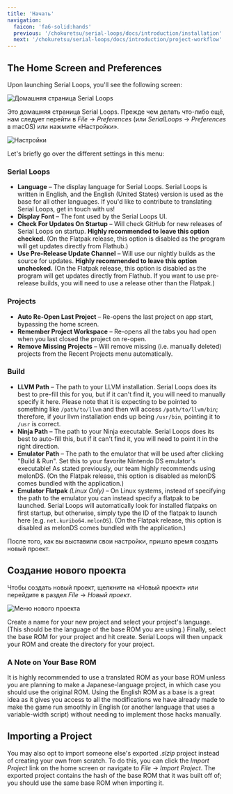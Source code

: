```yaml
---
title: 'Начать'
navigation:
  faicon: 'fa6-solid:hands'
  previous: '/chokuretsu/serial-loops/docs/introduction/installation'
  next: '/chokuretsu/serial-loops/docs/introduction/project-workflow'
---
```


## The Home Screen and Preferences
Upon launching Serial Loops, you'll see the following screen:

![Домашняя страница Serial Loops](/images/chokuretsu/serial-loops/home-screen.png)

Это домашняя страница Serial Loops. Прежде чем делать что-либо ещё, нам следует перейти в _File_ &rarr; _Preferences_ (или _SerialLoops_ &rarr; _Preferences_ в macOS) или нажмите «Настройки».

![Настройки](/images/chokuretsu/serial-loops/preferences.png)

Let's briefly go over the different settings in this menu:

### Serial Loops
* **Language** &ndash; The display language for Serial Loops. Serial Loops is written in English, and the English (United States) version is used as the base for all other languages. If you'd like to contribute to translating Serial Loops, get in touch with us!
* **Display Font** &ndash; The font used by the Serial Loops UI.
* **Check For Updates On Startup** &ndash; Will check GitHub for new releases of Serial Loops on startup. **Highly recommended to leave this option checked.** (On the Flatpak release, this option is disabled as the program will get updates directly from Flathub.)
* **Use Pre-Release Update Channel** &ndash; Will use our nightly builds as the source for updates. **Highly recommended to leave this option unchecked.** (On the Flatpak release, this option is disabled as the program will get updates directly from Flathub. If you want to use pre-release builds, you will need to use a release other than the Flatpak.)

### Projects
* **Auto Re-Open Last Project** &ndash; Re-opens the last project on app start, bypassing the home screen.
* **Remember Project Workspace** &ndash; Re-opens all the tabs you had open when you last closed the project on re-open.
* **Remove Missing Projects** &ndash; Will remove missing (i.e. manually deleted) projects from the Recent Projects menu automatically.

### Build
* **LLVM Path** &ndash; The path to your LLVM installation. Serial Loops does its best to pre-fill this for you, but if it can't find it, you will need to manually specify it here. Please note that it is expecting to be pointed to something like `/path/to/llvm` and then will access `/path/to/llvm/bin`; therefore, if your llvm installation ends up being `/usr/bin`, pointing it to `/usr` is correct.
* **Ninja Path** &ndash; The path to your Ninja executable. Serial Loops does its best to auto-fill this, but if it can't find it, you will need to point it in the right direction.
* **Emulator Path** &ndash; The path to the emulator that will be used after clicking "Build & Run". Set this to your favorite Nintendo DS emulator's executable! As stated previously, our team highly recommends using melonDS. (On the Flatpak release, this option is disabled as melonDS comes bundled with the application.)
* **Emulator Flatpak** *(Linux Only)* &ndash; On Linux systems, instead of specifying the path to the emulator you can instead specify a flatpak to be launched. Serial Loops will automatically look for installed flatpaks on first startup, but otherwise, simply type the ID of the flatpak to launch here (e.g. `net.kuribo64.melonDS`). (On the Flatpak release, this option is disabled as melonDS comes bundled with the application.)

После того, как вы выставили свои настройки, пришло время создать новый проект.

## Создание нового проекта
Чтобы создать новый проект, щелкните на «Новый проект» или перейдите в раздел _File_ &rarr; _Новый проект_.

![Меню нового проекта](/images/chokuretsu/serial-loops/project-creation.png)

Create a name for your new project and select your project's language. (This should be the language of the base ROM you are using.) Finally, select the base ROM for your project and hit create.
Serial Loops will then unpack your ROM and create the directory for your project.

### A Note on Your Base ROM
It is highly recommended to use a translated ROM as your base ROM unless you are planning to make a Japanese-language project, in which case you should use the original ROM. Using the English ROM as a base is a great idea as it gives you access to all the modifications we have already made to make the game run smoothly in English (or another language that uses a variable-width script) without needing to implement those hacks manually.

## Importing a Project
You may also opt to import someone else's exported *.slzip* project instead of creating your own from scratch. To do this, you can click the _Import Project_ link on the home screen or navigate to _File_ &rarr; _Import Project_. The exported project contains the hash of the base ROM that it was built off of; you should use the same base ROM when importing it.